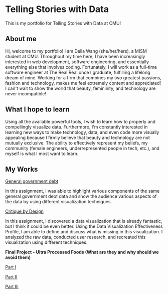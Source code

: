 # Telling Stories with Data

This is my portfolio for Telling Stories with Data at CMU!

## About me

Hi, welcome to my portfolio! I am Della Wang (she/her/hers), a MISM student at CMU. Throughout my time here, I have been increasingly interested in web development, software engineering, and essentially everything else that involves coding. Fortunately, I will work as a full-time software engineer at The Real Real once I graduate, fulfilling a lifelong dream of mine. Working for a firm that combines my two greatest passions, fashion and technology, makes me feel extremely content and appreciated! I can't wait to show the world that beauty, femininity, and technology are never incompatible!

## What I hope to learn

Using all the available powerful tools, I wish to learn how to properly and compellingly visualize data.
Furthermore, I'm constantly interested in learning new ways to make technology, data, and even code more visually appealing because I firmly believe that beauty and technology are not mutually exclusive. The ability to effectively represent my beliefs, my community (female engineers, underrepresented people in tech, etc.), and myself is what I most want to learn. 


## My Works

[General government debt](/dataviz2.md)

In this assignment, I was able to highlight various components of the same general government debt data and show the audience various aspects of the data by using different visualization techniques.

[Critique by Design](/CritiquebyDesign.md)

In this assignment, I discovered a data visualization that is already fantastic, but I think it could be even better. Using the Data Visualization Effectiveness Profile, I am able to define and discuss what is missing in this visualization. I analyzed the raw data, conducted user research, and recreated this visualization using different techniques.

**Final Project - Ultra Processed Foods (What are they and why should we avoid them)**

[Part I](/final_project_part1.md)

[Part II](/final_project_part2.md)

[Part III](/final_project_part3.md)
